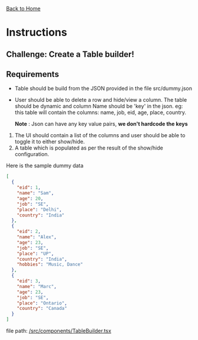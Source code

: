 [Back to Home](/)

# Instructions

## Challenge: Create a Table builder!

## Requirements

- Table should be build from the JSON provided in the file src/dummy.json

- User should be able to delete a row and hide/view a column. The table should be dynamic and column Name should be 'key' in the json. eg: this table will contain the columns: name, job, eid, age, place, country.

  **Note** : Json can have any key value pairs, **we don't hardcode the keys**

1. The UI should contain a list of the columns and user should be able to toggle it to either show/hide.
2. A table which is populated as per the result of the show/hide configuration.

Here is the sample dummy data

```json
[
  {
    "eid": 1,
    "name": "Sam",
    "age": 20,
    "job": "SE",
    "place": "Delhi",
    "country": "India"
  },
  {
    "eid": 2,
    "name": "Alex",
    "age": 23,
    "job": "SE",
    "place": "UP",
    "country": "India",
    "hobbies": "Music, Dance"
  },
  {
    "eid": 3,
    "name": "Marc",
    "age": 23,
    "job": "SE",
    "place": "Ontario",
    "country": "Canada"
  }
]
```

file path: [/src/components/TableBuilder.tsx](/src/components/TableBuilder.tsx)
